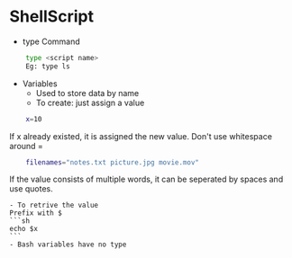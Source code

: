 # ShellScript

 - type Command
```sh
    type <script name>
    Eg: type ls
```

 - Variables
    - Used to store data by name
    - To create: just assign a value
```sh
    x=10
```
If x already existed, it is assigned the new value.
Don't use whitespace around =

```sh
    filenames="notes.txt picture.jpg movie.mov"
```
If the value consists of multiple words, it can be seperated by spaces and use quotes.

    - To retrive the value
    Prefix with $
    ```sh
    echo $x
    ```
    - Bash variables have no type